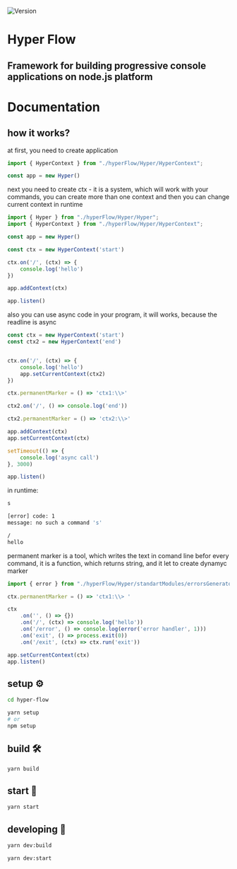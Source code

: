 ![Version](https://img.shields.io/badge/version-0.0.1-g.svg)
# Hyper Flow
## Framework for building progressive console applications on node.js platform

# Documentation
## how it works?
at first, you need to create application
```typescript
import { HyperContext } from "./hyperFlow/Hyper/HyperContext";

const app = new Hyper()
```
next you need to create ctx - it is a system, which will work with your commands, you can create more than one context and then you can change current context in runtime 
```typescript
import { Hyper } from "./hyperFlow/Hyper/Hyper";
import { HyperContext } from "./hyperFlow/Hyper/HyperContext";

const app = new Hyper()

const ctx = new HyperContext('start')

ctx.on('/', (ctx) => {
    console.log('hello')
})

app.addContext(ctx)

app.listen()
```
also you can use async code in your program, it will works, because the readline is async
```typescript
const ctx = new HyperContext('start')
const ctx2 = new HyperContext('end')


ctx.on('/', (ctx) => {
    console.log('hello')
    app.setCurrentContext(ctx2)
})

ctx.permanentMarker = () => 'ctx1:\\>'

ctx2.on('/', () => console.log('end'))

ctx2.permanentMarker = () => 'ctx2:\\>'

app.addContext(ctx)
app.setCurrentContext(ctx)

setTimeout(() => {
    console.log('async call')
}, 3000)

app.listen()
```
in runtime:
```bash
s

[error] code: 1
message: no such a command 's'

/
hello
```
permanent marker is a tool, which writes the text in comand line befor every command, it is a function, which returns string, and it let to create dynamyc marker
```typescript
import { error } from "./hyperFlow/Hyper/standartModules/errorsGenerator";

ctx.permanentMarker = () => 'ctx1:\\> '

ctx
    .on('', () => {})
    .on('/', (ctx) => console.log('hello'))
    .on('/error', () => console.log(error('error handler', 1)))
    .on('exit', () => process.exit(0))
    .on('/exit', (ctx) => ctx.run('exit'))

app.setCurrentContext(ctx)
app.listen()
```
## setup ⚙️
```bash
cd hyper-flow

yarn setup
# or
npm setup
```
## build 🛠
```bash
yarn build
```
## start 🚀
```bash
yarn start
```

## developing 🧱
```bash
yarn dev:build
```
```bash
yarn dev:start
```
